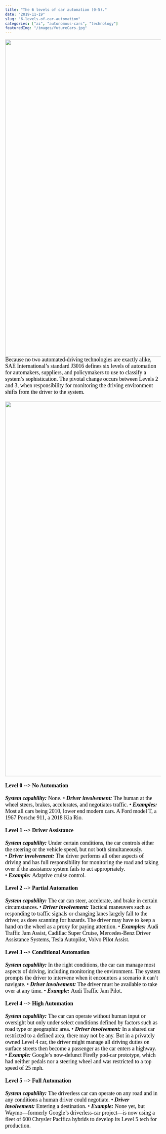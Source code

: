 ```yaml
---
title: "The 6 levels of car automation (0-5)."
date: "2019-11-19"
slug: "6-levels-of-car-automation"
categories: ["ai", "autonomous-cars", "technology"]
featuredImg: "/images/futureCars.jpg"
---
```


<p class="body-text" style="box-sizing: border-box; margin-top: 0px; margin-bottom: 1.25rem; caret-color: rgb(0, 0, 0); color: rgb(0, 0, 0); font-family: Charter, Georgia, Times, serif; font-size: 18px; font-style: normal; font-variant-caps: normal; font-weight: normal; letter-spacing: normal; orphans: auto; text-align: start; text-indent: 0px; text-transform: none; white-space: normal; widows: auto; word-spacing: 0px; -webkit-tap-highlight-color: rgba(26, 26, 26, 0.301961); -webkit-text-size-adjust: 100%; -webkit-text-stroke-width: 0px; text-decoration: none"><img src="https://ybotman.com/wp-content/uploads/img_0985.jpg" class="aligncenter size-medium wp-image-1005" width="2048" height="1027">Because no two automated-driving technologies are exactly alike, SAE International’s standard J3016 defines six levels of automation for automakers, suppliers, and policymakers to use to classify a system’s sophistication. The pivotal change occurs between Levels 2 and 3, when responsibility for monitoring the driving environment shifts from the driver to the system.</p>
<p class="body-text" style="box-sizing: border-box; margin-top: 0px; margin-bottom: 1.25rem; caret-color: rgb(0, 0, 0); color: rgb(0, 0, 0); font-family: Charter, Georgia, Times, serif; font-size: 18px; font-style: normal; font-variant-caps: normal; font-weight: normal; letter-spacing: normal; orphans: auto; text-align: start; text-indent: 0px; text-transform: none; white-space: normal; widows: auto; word-spacing: 0px; -webkit-tap-highlight-color: rgba(26, 26, 26, 0.301961); -webkit-text-size-adjust: 100%; -webkit-text-stroke-width: 0px; text-decoration: none"><img src="https://ybotman.com/wp-content/uploads/img_0989.jpg" class="size-full wp-image-1021" width="2048" height="1214"></p>
<p class="body-text" style="box-sizing: border-box; margin-top: 0px; margin-bottom: 1.25rem; caret-color: rgb(0, 0, 0); color: rgb(0, 0, 0); font-family: Charter, Georgia, Times, serif; font-size: 18px; font-style: normal; font-variant-caps: normal; font-weight: normal; letter-spacing: normal; orphans: auto; text-align: start; text-indent: 0px; text-transform: none; white-space: normal; widows: auto; word-spacing: 0px; -webkit-tap-highlight-color: rgba(26, 26, 26, 0.301961); -webkit-text-size-adjust: 100%; -webkit-text-stroke-width: 0px; text-decoration: none"><strong style="box-sizing: border-box; font-weight: 700">Level 0 --&gt; No Automation</strong></p>
<p class="body-text" style="box-sizing: border-box; margin-top: 0px; margin-bottom: 1.25rem; caret-color: rgb(0, 0, 0); color: rgb(0, 0, 0); font-family: Charter, Georgia, Times, serif; font-size: 18px; font-style: normal; font-variant-caps: normal; font-weight: normal; letter-spacing: normal; orphans: auto; text-align: start; text-indent: 0px; text-transform: none; white-space: normal; widows: auto; word-spacing: 0px; -webkit-tap-highlight-color: rgba(26, 26, 26, 0.301961); -webkit-text-size-adjust: 100%; -webkit-text-stroke-width: 0px; text-decoration: none"><strong style="box-sizing: border-box; font-weight: 700"><em style="box-sizing: border-box; font-style: italic">System capability:<span class="Apple-converted-space">&nbsp;</span></em></strong>None. •<span class="Apple-converted-space">&nbsp;</span><strong style="box-sizing: border-box; font-weight: 700"><em style="box-sizing: border-box; font-style: italic">Driver involvement:<span class="Apple-converted-space">&nbsp;</span></em></strong>The human at the wheel steers, brakes, accelerates, and negotiates traffic. •<span class="Apple-converted-space">&nbsp;</span><strong style="box-sizing: border-box; font-weight: 700"><em style="box-sizing: border-box; font-style: italic">Examples:</em></strong> Most all cars being 2010, lower end modern cars. A Ford model T, a 1967 Porsche 911, a 2018 Kia Rio.</p>
<p class="body-text" style="box-sizing: border-box; margin-top: 0px; margin-bottom: 1.25rem; caret-color: rgb(0, 0, 0); color: rgb(0, 0, 0); font-family: Charter, Georgia, Times, serif; font-size: 18px; font-style: normal; font-variant-caps: normal; font-weight: normal; letter-spacing: normal; orphans: auto; text-align: start; text-indent: 0px; text-transform: none; white-space: normal; widows: auto; word-spacing: 0px; -webkit-tap-highlight-color: rgba(26, 26, 26, 0.301961); -webkit-text-size-adjust: 100%; -webkit-text-stroke-width: 0px; text-decoration: none"><strong style="box-sizing: border-box; font-weight: 700">Level 1 --&gt; Driver Assistance</strong></p>
<p class="body-text" style="box-sizing: border-box; margin-top: 0px; margin-bottom: 1.25rem; caret-color: rgb(0, 0, 0); color: rgb(0, 0, 0); font-family: Charter, Georgia, Times, serif; font-size: 18px; font-style: normal; font-variant-caps: normal; font-weight: normal; letter-spacing: normal; orphans: auto; text-align: start; text-indent: 0px; text-transform: none; white-space: normal; widows: auto; word-spacing: 0px; -webkit-tap-highlight-color: rgba(26, 26, 26, 0.301961); -webkit-text-size-adjust: 100%; -webkit-text-stroke-width: 0px; text-decoration: none"><strong style="box-sizing: border-box; font-weight: 700"><em style="box-sizing: border-box; font-style: italic">System capability:<span class="Apple-converted-space">&nbsp;</span></em></strong>Under certain conditions, the car controls either the steering or the vehicle speed, but not both simultaneously. •<span class="Apple-converted-space">&nbsp;</span><strong style="box-sizing: border-box; font-weight: 700"><em style="box-sizing: border-box; font-style: italic">Driver involvement:<span class="Apple-converted-space">&nbsp;</span></em></strong>The driver performs all other aspects of driving and has full responsibility for monitoring the road and taking over if the assistance system fails to act appropriately. •<span class="Apple-converted-space">&nbsp;</span><strong style="box-sizing: border-box; font-weight: 700"><em style="box-sizing: border-box; font-style: italic">Example:<span class="Apple-converted-space">&nbsp;</span></em></strong>Adaptive cruise control.</p>
<p class="body-text" style="box-sizing: border-box; margin-top: 0px; margin-bottom: 1.25rem; caret-color: rgb(0, 0, 0); color: rgb(0, 0, 0); font-family: Charter, Georgia, Times, serif; font-size: 18px; font-style: normal; font-variant-caps: normal; font-weight: normal; letter-spacing: normal; orphans: auto; text-align: start; text-indent: 0px; text-transform: none; white-space: normal; widows: auto; word-spacing: 0px; -webkit-tap-highlight-color: rgba(26, 26, 26, 0.301961); -webkit-text-size-adjust: 100%; -webkit-text-stroke-width: 0px; text-decoration: none"><strong style="box-sizing: border-box; font-weight: 700">Level 2 --&gt; Partial Automation</strong></p>
<p class="body-text" style="box-sizing: border-box; margin-top: 0px; margin-bottom: 1.25rem; caret-color: rgb(0, 0, 0); color: rgb(0, 0, 0); font-family: Charter, Georgia, Times, serif; font-size: 18px; font-style: normal; font-variant-caps: normal; font-weight: normal; letter-spacing: normal; orphans: auto; text-align: start; text-indent: 0px; text-transform: none; white-space: normal; widows: auto; word-spacing: 0px; -webkit-tap-highlight-color: rgba(26, 26, 26, 0.301961); -webkit-text-size-adjust: 100%; -webkit-text-stroke-width: 0px; text-decoration: none"><strong style="box-sizing: border-box; font-weight: 700"><em style="box-sizing: border-box; font-style: italic">System capability:<span class="Apple-converted-space">&nbsp;</span></em></strong>The car can steer, accelerate, and brake in certain circumstances. •<span class="Apple-converted-space">&nbsp;</span><strong style="box-sizing: border-box; font-weight: 700"><em style="box-sizing: border-box; font-style: italic">Driver involvement:<span class="Apple-converted-space">&nbsp;</span></em></strong>Tactical maneuvers such as responding to traffic signals or changing lanes largely fall to the driver, as does scanning for hazards. The driver may have to keep a hand on the wheel as a proxy for paying attention. •<span class="Apple-converted-space">&nbsp;</span><strong style="box-sizing: border-box; font-weight: 700"><em style="box-sizing: border-box; font-style: italic">Examples:<span class="Apple-converted-space">&nbsp;</span></em></strong>Audi Traffic Jam Assist, Cadillac Super Cruise, Mercedes-Benz Driver Assistance Systems, Tesla Autopilot, Volvo Pilot Assist.</p>
<p class="body-text" style="box-sizing: border-box; margin-top: 0px; margin-bottom: 1.25rem; caret-color: rgb(0, 0, 0); color: rgb(0, 0, 0); font-family: Charter, Georgia, Times, serif; font-size: 18px; font-style: normal; font-variant-caps: normal; font-weight: normal; letter-spacing: normal; orphans: auto; text-align: start; text-indent: 0px; text-transform: none; white-space: normal; widows: auto; word-spacing: 0px; -webkit-tap-highlight-color: rgba(26, 26, 26, 0.301961); -webkit-text-size-adjust: 100%; -webkit-text-stroke-width: 0px; text-decoration: none"><strong style="box-sizing: border-box; font-weight: 700">Level 3 --&gt; Conditional Automation</strong></p>
<p class="body-text" style="box-sizing: border-box; margin-top: 0px; margin-bottom: 1.25rem; caret-color: rgb(0, 0, 0); color: rgb(0, 0, 0); font-family: Charter, Georgia, Times, serif; font-size: 18px; font-style: normal; font-variant-caps: normal; font-weight: normal; letter-spacing: normal; orphans: auto; text-align: start; text-indent: 0px; text-transform: none; white-space: normal; widows: auto; word-spacing: 0px; -webkit-tap-highlight-color: rgba(26, 26, 26, 0.301961); -webkit-text-size-adjust: 100%; -webkit-text-stroke-width: 0px; text-decoration: none"><strong style="box-sizing: border-box; font-weight: 700"><em style="box-sizing: border-box; font-style: italic">System capability:<span class="Apple-converted-space">&nbsp;</span></em></strong>In the right conditions, the car can manage most aspects of driving, including monitoring the environment. The system prompts the driver to intervene when it encounters a scenario it can’t navigate. •<span class="Apple-converted-space">&nbsp;</span><strong style="box-sizing: border-box; font-weight: 700"><em style="box-sizing: border-box; font-style: italic">Driver involvement:<span class="Apple-converted-space">&nbsp;</span></em></strong>The driver must be available to take over at any time. •<span class="Apple-converted-space">&nbsp;</span><strong style="box-sizing: border-box; font-weight: 700"><em style="box-sizing: border-box; font-style: italic">Example:<span class="Apple-converted-space">&nbsp;</span></em></strong>Audi Traffic Jam Pilot.</p>
<p class="body-text" style="box-sizing: border-box; margin-top: 0px; margin-bottom: 1.25rem; caret-color: rgb(0, 0, 0); color: rgb(0, 0, 0); font-family: Charter, Georgia, Times, serif; font-size: 18px; font-style: normal; font-variant-caps: normal; font-weight: normal; letter-spacing: normal; orphans: auto; text-align: start; text-indent: 0px; text-transform: none; white-space: normal; widows: auto; word-spacing: 0px; -webkit-tap-highlight-color: rgba(26, 26, 26, 0.301961); -webkit-text-size-adjust: 100%; -webkit-text-stroke-width: 0px; text-decoration: none"><strong style="box-sizing: border-box; font-weight: 700">Level 4 --&gt; High Automation</strong></p>
<p class="body-text" style="box-sizing: border-box; margin-top: 0px; margin-bottom: 1.25rem; caret-color: rgb(0, 0, 0); color: rgb(0, 0, 0); font-family: Charter, Georgia, Times, serif; font-size: 18px; font-style: normal; font-variant-caps: normal; font-weight: normal; letter-spacing: normal; orphans: auto; text-align: start; text-indent: 0px; text-transform: none; white-space: normal; widows: auto; word-spacing: 0px; -webkit-tap-highlight-color: rgba(26, 26, 26, 0.301961); -webkit-text-size-adjust: 100%; -webkit-text-stroke-width: 0px; text-decoration: none"><strong style="box-sizing: border-box; font-weight: 700"><em style="box-sizing: border-box; font-style: italic">System capability:<span class="Apple-converted-space">&nbsp;</span></em></strong>The car can operate without human input or oversight but only under select conditions defined by factors such as road type or geographic area. •<span class="Apple-converted-space">&nbsp;</span><strong style="box-sizing: border-box; font-weight: 700"><em style="box-sizing: border-box; font-style: italic">Driver involvement:<span class="Apple-converted-space">&nbsp;</span></em></strong>In a shared car restricted to a defined area, there may not be any. But in a privately owned Level 4 car, the driver might manage all driving duties on surface streets then become a passenger as the car enters a highway. •<span class="Apple-converted-space">&nbsp;</span><strong style="box-sizing: border-box; font-weight: 700"><em style="box-sizing: border-box; font-style: italic">Example:<span class="Apple-converted-space">&nbsp;</span></em></strong>Google’s now-defunct Firefly pod-car prototype, which had neither pedals nor a steering wheel and was restricted to a top speed of 25 mph.</p>
<p class="body-text" style="box-sizing: border-box; margin-top: 0px; margin-bottom: 1.25rem; caret-color: rgb(0, 0, 0); color: rgb(0, 0, 0); font-family: Charter, Georgia, Times, serif; font-size: 18px; font-style: normal; font-variant-caps: normal; font-weight: normal; letter-spacing: normal; orphans: auto; text-align: start; text-indent: 0px; text-transform: none; white-space: normal; widows: auto; word-spacing: 0px; -webkit-tap-highlight-color: rgba(26, 26, 26, 0.301961); -webkit-text-size-adjust: 100%; -webkit-text-stroke-width: 0px; text-decoration: none"><strong style="box-sizing: border-box; font-weight: 700">Level 5 --&gt; Full Automation</strong></p>
<p class="body-text" style="box-sizing: border-box; margin-top: 0px; margin-bottom: 1.25rem; caret-color: rgb(0, 0, 0); color: rgb(0, 0, 0); font-family: Charter, Georgia, Times, serif; font-size: 18px; font-style: normal; font-variant-caps: normal; font-weight: normal; letter-spacing: normal; orphans: auto; text-align: start; text-indent: 0px; text-transform: none; white-space: normal; widows: auto; word-spacing: 0px; -webkit-tap-highlight-color: rgba(26, 26, 26, 0.301961); -webkit-text-size-adjust: 100%; -webkit-text-stroke-width: 0px; text-decoration: none"><strong style="box-sizing: border-box; font-weight: 700"><em style="box-sizing: border-box; font-style: italic">System capability:<span class="Apple-converted-space">&nbsp;</span></em></strong>The driverless car can operate on any road and in any conditions a human driver could negotiate. •<span class="Apple-converted-space">&nbsp;</span><strong style="box-sizing: border-box; font-weight: 700"><em style="box-sizing: border-box; font-style: italic">Driver involvement:<span class="Apple-converted-space">&nbsp;</span></em></strong>Entering a destination. •<span class="Apple-converted-space">&nbsp;</span><strong style="box-sizing: border-box; font-weight: 700"><em style="box-sizing: border-box; font-style: italic">Example:<span class="Apple-converted-space">&nbsp;</span></em></strong>None yet, but Waymo—formerly Google’s driverless-car project—is now using a fleet of 600 Chrysler Pacifica hybrids to develop its Level 5 tech for production.</p>
